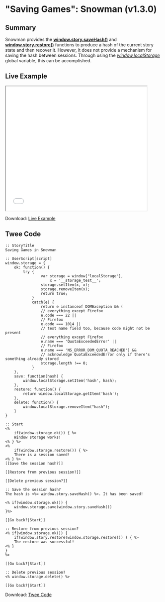 # "Saving Games": Snowman (v1.3.0)

## Summary

Snowman provides the **[window.story.saveHash()](https://videlais.github.io/snowman/1/window_story/functions/saveHash.html)** and **[window.story.restore()](https://videlais.github.io/snowman/1/window_story/functions/restore.html)** functions to produce a hash of the current story state and then recover it. However, it does not provide a mechanism for saving the hash between sessions. Through using the *[window.localStorage](https://developer.mozilla.org/en-US/docs/Web/API/Window/localStorage)* global variable, this can be accomplished.

## Live Example

<section>
<iframe src="snowman_savinggames_example.html" height=400 width=90%></iframe>

Download: <a href="snowman_savinggames_example.html" target="_blank">Live Example</a>
</section>

## Twee Code

```
:: StoryTitle
Saving Games in Snowman

:: UserScript[script]
window.storage = {
	ok: function() {
		try {
				var storage = window["localStorage"],
					x = '__storage_test__';
				storage.setItem(x, x);
				storage.removeItem(x);
				return true;
			}
			catch(e) {
				return e instanceof DOMException && (
				// everything except Firefox
				e.code === 22 ||
				// Firefox
				e.code === 1014 ||
				// test name field too, because code might not be present
				// everything except Firefox
				e.name === 'QuotaExceededError' ||
				// Firefox
				e.name === 'NS_ERROR_DOM_QUOTA_REACHED') &&
				// acknowledge QuotaExceededError only if there's something already stored
				storage.length !== 0;
			}
	},
	save: function(hash) {
		window.localStorage.setItem('hash', hash);
	},
	restore: function() {
		return window.localStorage.getItem('hash');
	},
	delete: function() {
		window.localStorage.removeItem("hash");
	}
}

:: Start
<%
	if(window.storage.ok()) { %>
	Window storage works!
<% } %>	
<%
	if(window.storage.restore()) { %>
	There is a session saved!
<% } %>
[[Save the session hash?]]

[[Restore from previous session?]]

[[Delete previous session?]]

:: Save the session hash?
The hash is <%= window.story.saveHash() %>. It has been saved!

<% if(window.storage.ok()) {
	window.storage.save(window.story.saveHash())
}%>

[[Go back?|Start]]

:: Restore from previous session?
<% if(window.storage.ok()) {
	if(window.story.restore(window.storage.restore()) ) { %>
	The restore was successful!
<% } 
}
%>

[[Go back?|Start]]

:: Delete previous session?
<% window.storage.delete() %>

[[Go back?|Start]]
```

Download: <a href="snowman_savinggames_twee.txt" target="_blank">Twee Code</a>

